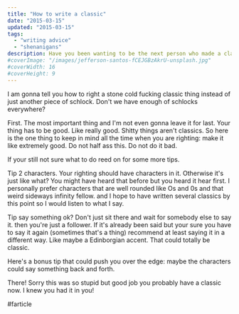 ```yaml
---
title: "How to write a classic"
date: "2015-03-15"
updated: "2015-03-15"
tags: 
  - "writing advice"
  - "shenanigans"
description: Have you been wanting to be the next person who made a classic? Only here is how I will have done it.
#coverImage: "/images/jefferson-santos-fCEJGBzAkrU-unsplash.jpg"
#coverWidth: 16
#coverHeight: 9
---
```


I am gonna tell you how to right a stone cold fucking classic thing instead of just another piece of schlock. Don't we have enough of schlocks everywhere?

First. The most important thing and I'm not even gonna leave it for last. Your thing has to be good. Like really good. Shitty things aren't classics. So here is the one thing to keep in mind all the time when you are righting: make it like extremely good. Do not half ass this. Do not do it bad. 

If your still not sure what to do reed on for some more tips.

Tip 2 characters. Your righting should have characters in it. Otherwise it's just like what? You might have heard that before but you heard it hear first. I personally prefer characters that are well rounded like Os and 0s and that weird sideways infinity fellow. and I hope to have written several classics by this point so I would listen to what I say.

Tip say something ok? Don't just sit there and wait for somebody else to say it. then you're just a follower. If it's already been said but your sure you have to say it again (sometimes that's a thing) recommend at least saying it in a different way. Like maybe a Edinborgian accent. That could totally be classic.

Here's a bonus tip that could push you over the edge: maybe the characters could say something back and forth. 

There! Sorry this was so stupid but good job you probably have a classic now. I knew you had it in you!

#farticle